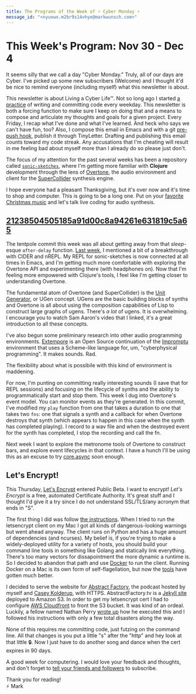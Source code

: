 ```yaml
---
title: The Programs of the Week of ⚡ Cyber Monday ⚡
message_id: "<nyuewx.m2br9s14vhye@markwunsch.com>"
---
```


This Week's Program: Nov 30 - Dec 4
===================================

It seems silly that we call a day "Cyber Monday." Truly, all of our
days are Cyber. I've picked up some new subscribers (Welcome) and I
thought it'd be nice to remind everyone (including myself) what this
newsletter is about.

This newsletter is about Living a Cyber Life™. Not so long ago I
started
[a practice](http://blog.markwunsch.com/post/130293473700/the-streak)
of writing and committing code every weekday. This newsletter is both
a forcing function to make sure I keep on doing that and a means to
compose and articulate my thoughts and goals for a given
project. Every Friday, I recap what I've done and what I've
learned. And heck who says we can't have fun, too? Also, I compose
this email in Emacs and with a git
[pre-push hook](http://www.markwunsch.com/tinyletter/2015/10/second_week.html),
publish it through TinyLetter. Drafting and publishing this email
counts toward my code streak. Any accusations that I'm cheating will
result in me feeling bad about myself more than I already do so please
just don't.

The focus of my attention for the past several weeks has been a
repository called
[`sonic-sketches`](https://github.com/mwunsch/sonic-sketches), where
I'm getting more familiar with **Clojure** development through the
lens of [Overtone](http://overtone.github.io/), the audio environment
and client for the [SuperCollider](http://supercollider.github.io/)
synthesis engine.

I hope everyone had a pleasant Thanksgiving, but it's over now and
it's time to shop and computer. This is going to be a long one. Put on
your
[favorite Christmas music](https://open.spotify.com/user/mwunsch/playlist/3q6DSauAcKSTaEHBYb69mM)
and let's talk live coding for audio synthesis.

## [21238504505185a91d00c8a94261e631819c5a65][event-handling]

The tentpole commit this week was all about getting away from that
*sleep*-esque `after-delay`
function. [Last week](http://www.markwunsch.com/tinyletter/2015/11/thanksgiving_week.html),
I mentioned a bit of a breakthrough with CIDER and nREPL. My REPL for
sonic-sketches is now connected at all times in Emacs, and I'm getting
much more comfortable with exploring the Overtone API and
experimenting there (with headphones on). Now that I'm feeling more
empowered with Clojure's tools, I feel like I'm getting closer to
understanding Overtone.

The fundamental atom of Overtone (and SuperCollider) is the
[Unit Generator](https://en.wikipedia.org/wiki/Unit_generator), or
UGen concept. UGens are the basic building blocks of synths and
Overtone is all about using the composition capabilities of Lisp to
construct large graphs of ugens. There's *a lot* of ugens. It is
overwhelming. I encourage you to watch Sam Aaron's video that I
linked, it's a great introduction to all these concepts.

I've also begun some preliminary research into other audio programming
environments. [Extempore](http://extempore.moso.com.au/) is an Open
Source continuation of the
[Impromptu](http://impromptu.moso.com.au/index.html) environment that
uses a Scheme-like language for, um, "cyberphysical programming". It
makes sounds. Rad.

The flexibility about what is possibile with this kind of environment
is maddening.

For now, I'm punting on committing really interesting sounds (I save
that for REPL sessions) and focusing on the lifecycle of synths and
the ability to programmatically start and stop them. This week I dug
into Overtone's event model. You can monitor events as they're
generated. In this commit, I've modified my `play` function from one
that takes a duration to one that takes two `fns`: one that signals a
synth and a callback for when Overtone destroys that synth (which
appears to happen in this case when the synth has completed
playing). I record to a wav file and when the destroyed event for the
synth has completed, I stop the recording and call the fn.

Next week I want to explore the metronome tools of Overtone to
construct bars, and explore event lifecycles in that context. I have a
hunch I'll be using this as an excuse to try
[core.async](https://github.com/clojure/core.async/) soon enough.

## Let's Encrypt!

This Thursday, [Let's Encrypt](https://letsencrypt.org/) entered
Public Beta. I want to encrypt! *Let's Encrypt* is a free, automated
Certificate Authority. It's great stuff and I thought I'd give it a
try since I do not understand SSL/TLS/any acronym that ends in "S".

The first thing I did was follow
[the instructions](https://letsencrypt.org/howitworks/). When I tried
to run the letsencrypt client on my Mac I got all kinds of
dangerous-looking warnings but went ahead anyway. The client runs on
Python and has a huge amount of dependencies (and ncurses). My belief
is, if you're trying to make a widely-deployed utility for a variety
of hosts, you should build your command line tools in something like
Golang and statically link everything. There's too many vectors for
dissapointment the more dynamic a runtime is. So I decided to abandon
that path and use
[Docker](https://letsencrypt.readthedocs.org/en/latest/using.html#running-with-docker)
to run the client. Running Docker on a Mac is its own form of
self-flagellation, but now the
[tools](https://www.docker.com/docker-toolbox) have gotten much
better.

I decided to serve the website for
[Abstract Factory](https://www.abstractfactory.tv/), the podcast
hosted by myself and [Casey Kolderup](https://twitter.com/ckolderup),
with HTTPS. AbstractFactory.tv is a
[Jekyll site](https://github.com/mwunsch/abstractfactory.tv) deployed
to Amazon S3. In order to get my letsencrypt cert I had to configure
[AWS Cloudfront](https://aws.amazon.com/cloudfront/) to front the S3
bucket. It was kind of an ordeal. Luckily, a fellow named Nathan Perry
[wrote up](https://nparry.com/2015/11/14/letsencrypt-cloudfront-s3.html)
how he executed this and I followed his instructions with only a few
total disasters along the way.

None of this requires me committing code, just futzing on the command
line. All that changes is you put a little "s" after the "http" and
hey look at that little 🔒. Now I just have to do another song and
dance when the cert expires in 90 days.

A good week for computering. I would love your feedback and thoughts,
and don't forget to [tell your friends and followers][tweet] to
subscribe.

Thank you for reading!<br />
⚡ Mark

[event-handling]: https://github.com/mwunsch/sonic-sketches/commit/21238504505185a91d00c8a94261e631819c5a65

[tweet]: https://twitter.com/intent/tweet?text=I%20am%20really%20enjoying%20%40markwunsch%27s%20TinyLetter.%20I%20encourage%20you%20to%20subscribe.&url=http%3A%2F%2Ftinyletter.com%2Fwunsch&related=markwunsch
